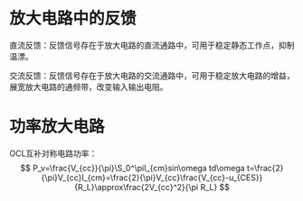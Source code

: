 # 放大电路中的反馈
直流反馈：反馈信号存在于放大电路的直流通路中，可用于稳定静态工作点，抑制温漂。

交流反馈：反馈信号存在于放大电路的交流通路中，可用于稳定放大电路的增益，展宽放大电路的通频带，改变输入输出电阻。

# 功率放大电路
OCL互补对称电路功率：
$$ P_v=\frac{V_{cc}}{\pi}\S_0^\piI_{cm}sin\omega td\omega t=\frac{2}{\pi}V_{cc}I_{cm}=\frac{2}{\pi}V_{cc}\frac{V_{cc}-u_{CES}}{R_L}\approx\frac{2V_{cc}^2}{\pi R_L} $$